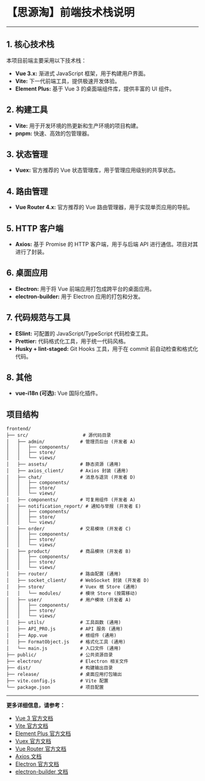 # 【思源淘】前端技术栈说明

---

## 1. 核心技术栈

本项目前端主要采用以下技术栈：

*   **Vue 3.x:** 渐进式 JavaScript 框架，用于构建用户界面。
*   **Vite:** 下一代前端工具，提供极速开发体验。
*   **Element Plus:** 基于 Vue 3 的桌面端组件库，提供丰富的 UI 组件。

## 2. 构建工具

*   **Vite:** 用于开发环境的热更新和生产环境的项目构建。
*   **pnpm:** 快速、高效的包管理器。

## 3. 状态管理

*   **Vuex:** 官方推荐的 Vue 状态管理库，用于管理应用级别的共享状态。

## 4. 路由管理

*   **Vue Router 4.x:** 官方推荐的 Vue 路由管理器，用于实现单页应用的导航。

## 5. HTTP 客户端

*   **Axios:** 基于 Promise 的 HTTP 客户端，用于与后端 API 进行通信。项目对其进行了封装。

## 6. 桌面应用

*   **Electron:** 用于将 Vue 前端应用打包成跨平台的桌面应用。
*   **electron-builder:** 用于 Electron 应用的打包和分发。

## 7. 代码规范与工具

*   **ESlint:** 可配置的 JavaScript/TypeScript 代码检查工具。
*   **Prettier:** 代码格式化工具，用于统一代码风格。
*   **Husky + lint-staged:** Git Hooks 工具，用于在 commit 前自动检查和格式化代码。

## 8. 其他

*   **vue-i18n (可选):** Vue 国际化插件。

## 项目结构

```
frontend/
├── src/                    # 源代码目录
│   ├── admin/             # 管理员后台 (开发者 A)
│   │   ├── components/
│   │   ├── store/
│   │   └── views/
│   ├── assets/            # 静态资源 (通用)
│   ├── axios_client/      # Axios 封装 (通用)
│   ├── chat/              # 消息与退货 (开发者 D)
│   │   ├── components/
│   │   ├── store/
│   │   └── views/
│   ├── components/        # 可复用组件 (开发者 A)
│   ├── notification_report/ # 通知与举报 (开发者 E)
│   │   ├── components/
│   │   ├── store/
│   │   └── views/
│   ├── order/             # 交易模块 (开发者 C)
│   │   ├── components/
│   │   ├── store/
│   │   └── views/
│   ├── product/           # 商品模块 (开发者 B)
│   │   ├── components/
│   │   ├── store/
│   │   └── views/
│   ├── router/            # 路由配置 (通用)
│   ├── socket_client/     # WebSocket 封装 (开发者 D)
│   ├── store/             # Vuex 根 Store (通用)
│   │   └── modules/       # 模块 Store (按需移动)
│   ├── user/              # 用户模块 (开发者 A)
│   │   ├── components/
│   │   ├── store/
│   │   └── views/
│   ├── utils/             # 工具函数 (通用)
│   ├── API_PRO.js         # API 服务 (通用)
│   ├── App.vue            # 根组件 (通用)
│   ├── FormatObject.js    # 格式化工具 (通用)
│   └── main.js            # 入口文件 (通用)
├── public/                # 公共资源目录
├── electron/              # Electron 相关文件
├── dist/                  # 构建输出目录
├── release/               # 桌面应用打包输出
├── vite.config.js         # Vite 配置
└── package.json           # 项目配置
```

---

**更多详细信息，请参考：**

*   [Vue 3 官方文档](https://v3.cn.vuejs.org/)
*   [Vite 官方文档](https://cn.vitejs.dev/)
*   [Element Plus 官方文档](https://element-plus.org/zh-CN/)
*   [Vuex 官方文档](https://vuex.vuejs.org/)
*   [Vue Router 官方文档](https://router.vuejs.org/)
*   [Axios 文档](http://www.axios-http.cn/)
*   [Electron 官方文档](https://www.electronjs.org/)
*   [electron-builder 文档](https://www.electron.build/) 